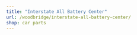 ```yaml
---
title: "Interstate All Battery Center"
url: /woodbridge/interstate-all-battery-center/
shop: car parts
---
```

